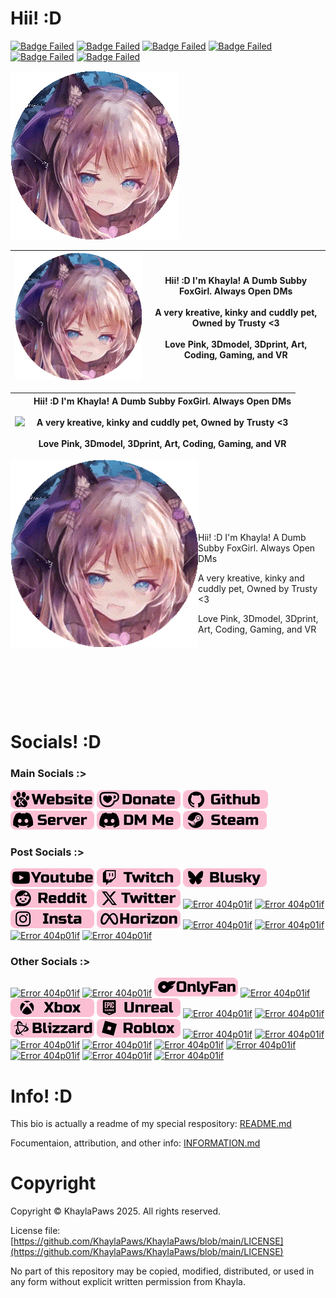 # Hii! :D
<!-- Info Badges: -->
[![Badge Failed](https://badgen.net/badge/Female/She%2FHer%2FHers/?color=pink)](https://github.com/KhaylaPaws)
[![Badge Failed](https://badgen.net/badge/Owner/Trusty/?color=pink)](https://github.com/KhaylaPaws)
[![Badge Failed](https://badgen.net/badge/163cm/5'4"/?color=pink)](https://github.com/KhaylaPaws)
[![Badge Failed](https://badgen.net/badge/52kg/114lb/?color=pink)](https://github.com/KhaylaPaws)
[![Badge Failed](https://badgen.net/badge/Color/%23FBBED3/?color=pink)](https://github.com/KhaylaPaws)
[![Badge Failed](https://badgen.net/badge/Birthday/Oct%2010%202004/?color=pink)](https://github.com/KhaylaPaws)
<!-- Layout: (Pronouns) | (owner) | (height and weight) | (favorite color) | (Birthday) | (status) -->
<!-- Badges: She/Her/Hers | Public Property | 163cm/5'4" 52kg/114lb | Pink/White | Oct 10 2004 | Bleh -->

<!-- Image -->
![Image Failed to Load](./gallery/MMOS%20-%20SmallLeft%20-%20Circle%20-%20LLQ.gif)

| <img src="./gallery/MMOS%20-%20SmallLeft%20-%20Circle%20-%20LLQ.gif" width="340"> | Hii! :D I'm Khayla! A Dumb Subby FoxGirl. Always Open DMs<br><br>A very kreative, kinky and cuddly pet, Owned by Trusty <3<br><br>Love Pink, 3Dmodel, 3Dprint, Art, Coding, Gaming, and VR |
|-------------------------------------------------------------------------------------|--------------------------------------------------------------------------------------------------------------------------------------------------------------------------------------------|

| <img src="./gallery/MMOS%20-%20SmallLeft%20-%20LLQ.gif" width="340"> | Hii! :D I'm Khayla! A Dumb Subby FoxGirl. Always Open DMs<br><br>A very kreative, kinky and cuddly pet, Owned by Trusty <3<br><br>Love Pink, 3Dmodel, 3Dprint, Art, Coding, Gaming, and VR |
|-------------------------------------------------------------------------------------|--------------------------------------------------------------------------------------------------------------------------------------------------------------------------------------------|

<img src="./gallery/MMOS%20-%20SmallLeft%20-%20Circle%20-%20LLQ.gif" align="left" width="300" marign_right="40">

<br>
<br>
<br>
<br>
<br>
<br>

<!-- Bios (However many lines fit) -->
Hii! :D I'm Khayla! A Dumb Subby FoxGirl. Always Open DMs

A very kreative, kinky and cuddly pet, Owned by Trusty <3

Love Pink, 3Dmodel, 3Dprint, Art, Coding, Gaming, and VR
<!-- Primary Greeting, 57/60 57/60 -->
<!-- Primary Bio 58/60 115/120 -->
<!-- Secondary bios, 57/60 172/180 -->

<!-- Trait List --> <!-- Submissive/Obedient/KnotPocket/CuddleSlut -->
<!-- Kink List -->

<br>
<br>
<br>
<br>
<br>
<br>

# Socials! :D
### Main Socials :>
[![Error 404p01if](./gallery/Socials_website.png?v=5)](https://khaylapaws.me)
[![Error 404p01if](./gallery/Socials_donate.png?v=5)](https://ko-fi.com/khaylapaws)
[![Error 404p01if](./gallery/Socials_github.png?v=5)](https://github.com/KhaylaPaws)
[![Error 404p01if](./gallery/Socials_discordserver.png?v=5)](https://discord.com/invite/RHbhhmF8An)
[![Error 404p01if](./gallery/Socials_discordme.png?v=5)](http://discord.com/users/1367264632841961533)
[![Error 404p01if](./gallery/Socials_steam.png?v=5)](https://steamcommunity.com/id/khaylapaws)

### Post Socials :>
[![Error 404p01if](./gallery/Socials_youtube.png?=v5)](https://www.youtube.com/@KhaylaPaws)
[![Error 404p01if](./gallery/Socials_twitch.png?v=5)](https://www.twitch.tv/khaylapaws)
[![Error 404p01if](./gallery/Socials_blusky.png?v=5)](https://bsky.app/profile/khaylapaws.me)
[![Error 404p01if](./gallery/Socials_reddit.png?v=5)](https://www.reddit.com/user/KhaylaPaws)
[![Error 404p01if](./gallery/Socials_twitter.png?v=5)](https://x.com/KhaylaPaws)
[![Error 404p01if](./gallery/Socials_tiktok.png)](./404p02lf)
[![Error 404p01if](./gallery/Socials_facebook.png)](./404p02lf)
[![Error 404p01if](./gallery/Socials_instagram.png?v=5)](https://www.instagram.com/khaylapaws)
[![Error 404p01if](./gallery/Socials_horizon.png?v=5)](https://horizon.meta.com/profile/KhaylaPaws)
[![Error 404p01if](./gallery/Socials_whatsapp.png)](./404p02lf)
[![Error 404p01if](./gallery/Socials_messenger.png)](./404p02lf)
[![Error 404p01if](./gallery/Socials_tumblr.png)](./404p02lf)
[![Error 404p01if](./gallery/Socials_beacons.png)](./404p02lf)

### Other Socials :>
[![Error 404p01if](./gallery/Socials_linktree.png)](./404p02lf)
[![Error 404p01if](./gallery/Socials_patreon.png)](./404p02lf)
[![Error 404p01if](./gallery/Socials_onlyfans.png?v=5)](https://onlyfans.com/khaylapaws)
[![Error 404p01if](./gallery/Socials_shopify.png)](./404p02lf)
[![Error 404p01if](./gallery/Socials_xbox.png?v=5?v=5)](https://www.xbox.com/play/user/KhaylaPaws)
[![Error 404p01if](./gallery/Socials_unreal.png?v=5?v=5)](https://epicgames.com/u/b84cb591504d43bfbc8d909ab30fa0e9)
[![Error 404p01if](./gallery/Socials_playstation.png)](./404p02lf)
[![Error 404p01if](./gallery/Socials_bungie.png)](./404p02lf)
[![Error 404p01if](./gallery/Socials_blizzard.png?v=5?v=5)](https://www.overbuff.com/players/KhaylaPaws-1652)
[![Error 404p01if](./gallery/Socials_roblox.png?v=5?v=5)](https://www.roblox.com/users/8496405137/profile)
[![Error 404p01if](./gallery/Socials_league.png)](./404p02lf)
[![Error 404p01if](./gallery/Socials_riot.png)](./404p02lf)
[![Error 404p01if](./gallery/Socials_ebay.png)](./404p02lf)
[![Error 404p01if](./gallery/Socials_paypal.png)](./404p02lf)
[![Error 404p01if](./gallery/Socials_anime.png)](./404p02lf)
[![Error 404p01if](./gallery/Socials_spotify.png)](./404p02lf)
[![Error 404p01if](./gallery/Socials_soundcloud.png)](./404p02lf)
[![Error 404p01if](./gallery/Socials_autodesk.png)](./404p02lf)
[![Error 404p01if](./gallery/Socials_lego.png)](./404p02lf)

<!--
<a href="https://github.com/KhaylaPaws">
  <img src="https://img.shields.io/static/v1?label=&message=GitHub&color=fbbed3&logo=github&logoColor=black&style=flat" style="transform: scale(1.5); transform-origin: top left;">
</a>
-->

# Info! :D
This bio is actually a readme of my special respository: [README.md](https://github.com/KhaylaPaws/KhaylaPaws/blob/main/README.md)

Focumentaion, attribution, and other info: [INFORMATION.md](https://github.com/KhaylaPaws/KhaylaPaws/blob/main/INFORMATION.md)

# Copyright

Copyright © KhaylaPaws 2025. All rights reserved.

License file: [https://github.com/KhaylaPaws/KhaylaPaws/blob/main/LICENSE](https://github.com/KhaylaPaws/KhaylaPaws/blob/main/LICENSE)

No part of this repository may be copied, modified, distributed, or used in any form without explicit written permission from Khayla.

